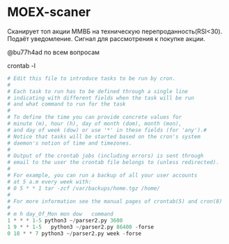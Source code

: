 # MOEX-scaner
Сканирует топ акции ММВБ на техническую перепроданность(RSI<30).  Подаёт уведомление. Сигнал для рассмотрения к покупке акции.

@bu77h4ad по всем вопросам

crontab -l
```python 
# Edit this file to introduce tasks to be run by cron.
#
# Each task to run has to be defined through a single line
# indicating with different fields when the task will be run
# and what command to run for the task
#
# To define the time you can provide concrete values for
# minute (m), hour (h), day of month (dom), month (mon),
# and day of week (dow) or use '*' in these fields (for 'any').#
# Notice that tasks will be started based on the cron's system
# daemon's notion of time and timezones.
#
# Output of the crontab jobs (including errors) is sent through
# email to the user the crontab file belongs to (unless redirected).
#
# For example, you can run a backup of all your user accounts
# at 5 a.m every week with:
# 0 5 * * 1 tar -zcf /var/backups/home.tgz /home/
#
# For more information see the manual pages of crontab(5) and cron(8)
#
# m h day_Of_Mon mon dow   command
1 * * * 1-5 python3 ~/parser2.py 3600
1 9 * * 1-5   python3 ~/parser2.py 86400 -forse
0 18 * * 7 python3 ~/parser2.py week -forse

```
